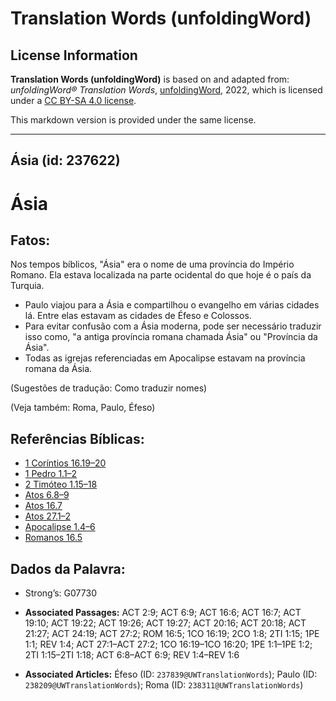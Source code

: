 # Translation Words (unfoldingWord)

## License Information

**Translation Words (unfoldingWord)** is based on and adapted from: _unfoldingWord® Translation Words_, [unfoldingWord](https://unfoldingword.org/utw), 2022, which is licensed under a [CC BY-SA 4.0 license](https://creativecommons.org/licenses/by-sa/4.0/legalcode.en).

This markdown version is provided under the same license.



--------------------------------

## Ásia (id: 237622)

Ásia
====

Fatos:
------

Nos tempos bíblicos, "Ásia" era o nome de uma província do Império Romano. Ela estava localizada na parte ocidental do que hoje é o país da Turquia.

* Paulo viajou para a Ásia e compartilhou o evangelho em várias cidades lá. Entre elas estavam as cidades de Éfeso e Colossos.
* Para evitar confusão com a Ásia moderna, pode ser necessário traduzir isso como, "a antiga província romana chamada Ásia" ou "Província da Ásia".
* Todas as igrejas referenciadas em Apocalipse estavam na província romana da Ásia.

(Sugestões de tradução: Como traduzir nomes)

(Veja também: Roma, Paulo, Éfeso)

Referências Bíblicas:
---------------------

* [1 Coríntios 16\.19–20](https://ref.ly/1Cor16:19-1Cor16:20)
* [1 Pedro 1\.1–2](https://ref.ly/1Pet1:1-1Pet1:2)
* [2 Timóteo 1\.15–18](https://ref.ly/2Tim1:15-2Tim1:18)
* [Atos 6\.8–9](https://ref.ly/Acts6:8-Acts6:9)
* [Atos 16\.7](https://ref.ly/Acts16:7)
* [Atos 27\.1–2](https://ref.ly/Acts27:1-Acts27:2)
* [Apocalipse 1\.4–6](https://ref.ly/Rev1:4-Rev1:6)
* [Romanos 16\.5](https://ref.ly/Rom16:5)

Dados da Palavra:
-----------------

* Strong’s: G07730

* **Associated Passages:** ACT 2:9; ACT 6:9; ACT 16:6; ACT 16:7; ACT 19:10; ACT 19:22; ACT 19:26; ACT 19:27; ACT 20:16; ACT 20:18; ACT 21:27; ACT 24:19; ACT 27:2; ROM 16:5; 1CO 16:19; 2CO 1:8; 2TI 1:15; 1PE 1:1; REV 1:4; ACT 27:1–ACT 27:2; 1CO 16:19–1CO 16:20; 1PE 1:1–1PE 1:2; 2TI 1:15–2TI 1:18; ACT 6:8–ACT 6:9; REV 1:4–REV 1:6
* **Associated Articles:** Éfeso (ID: `237839@UWTranslationWords`); Paulo (ID: `238209@UWTranslationWords`); Roma (ID: `238311@UWTranslationWords`)

